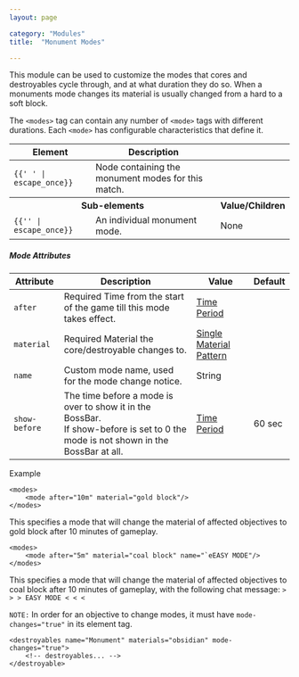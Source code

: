 ```yaml
---
layout: page

category: "Modules"
title:  "Monument Modes"

---
```


This module can be used to customize the modes that cores and destroyables cycle through, and at what duration they do so. When a monuments mode changes its material is usually changed from a hard to a soft block.

The `<modes>` tag can contain any number of `<mode>` tags with different durations. Each `<mode>` has configurable characteristics that define it.
<div class='table-responsive'>
  <table class='table table-striped table-condensed'>
    <thead>
      <tr>
        <th>Element</th>
        <th>Description</th>
        <th></th>
      </tr>
    </thead>
    <tbody>
      <tr>
        <td>
          <span class='highlight'>
            <code>{{'<modes> </modes>' | escape_once}}</code>
          </span>
        </td>
        <td>Node containing the monument modes for this match.</td>
        <td></td>
      </tr>
      <tr>
        <th colspan='2'>Sub-elements</th>
        <th>Value/Children</th>
      </tr>
      <tr>
        <td>
          <span class='highlight'>
            <code>{{'<mode/>' | escape_once}}</code>
          </span>
        </td>
        <td>An individual monument mode.</td>
        <td>
          <span class='label label-default'>None</span>
        </td>
      </tr>
    </tbody>
  </table>
</div>
<h5>Mode Attributes</h5>
<div class='table-responsive'>
  <table class='table table-striped table-condensed'>
    <thead>
      <tr>
        <th>Attribute</th>
        <th>Description</th>
        <th>Value</th>
        <th>Default</th>
      </tr>
    </thead>
    <tbody>
      <tr>
        <td>
          <code>after</code>
        </td>
        <td>
          <span class='label label-danger'>Required</span>
          Time from the start of the game till this mode takes effect.
        </td>
        <td>
          <a href='/reference/time_periods'>Time Period</a>
        </td>
        <td></td>
      </tr>
      <tr>
        <td>
          <code>material</code>
        </td>
        <td>
          <span class='label label-danger'>Required</span>
          Material the core/destroyable changes to.
        </td>
        <td>
          <a href='/reference/inventory#material_matchers'>Single Material Pattern</a>
        </td>
        <td></td>
      </tr>
      <tr>
        <td>
          <code>name</code>
        </td>
        <td>Custom mode name, used for the mode change notice.</td>
        <td>
          <span class='label label-primary'>String</span>
        </td>
        <td></td>
      </tr>
      <tr>
        <td>
          <code>show-before</code>
        </td>
        <td>
          The time before a mode is over to show it in the BossBar.<br/>
          If show-before is set to 0 the mode is not shown in the BossBar at all.
        </td>
        <td>
          <a href='/reference/time_periods'>Time Period</a>
        </td>
        <td>
          60 sec
        </td>
      </tr>
    </tbody>
  </table>
</div>
Example

    <modes>
        <mode after="10m" material="gold block"/>
    </modes>

This specifies a mode that will change the material of affected objectives to gold block after 10 minutes of gameplay.

    <modes>
        <mode after="5m" material="coal block" name="`eEASY MODE"/>
    </modes>

This specifies a mode that will change the material of affected objectives to coal block after 10 minutes of gameplay, with the following chat message: `> > > EASY MODE < < <`

`NOTE:` In order for an objective to change modes, it must have `mode-changes="true"` in its element tag.

    <destroyables name="Monument" materials="obsidian" mode-changes="true">
        <!-- destroyables... -->
    </destroyable>
